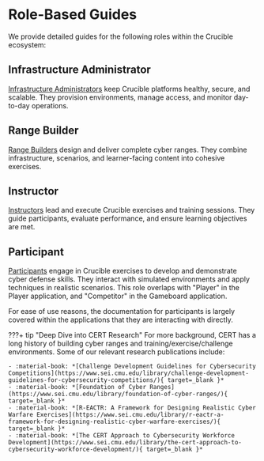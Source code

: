 # Role-Based Guides

We provide detailed guides for the following roles within the Crucible ecosystem:

## Infrastructure Administrator

[Infrastructure Administrators](administrator/) keep Crucible platforms healthy, secure, and scalable. They provision environments, manage access, and monitor day-to-day operations.

## Range Builder

[Range Builders](range-builder/) design and deliver complete cyber ranges. They combine infrastructure, scenarios, and learner-facing content into cohesive exercises.

## Instructor

[Instructors](instructor/) lead and execute Crucible exercises and training sessions. They guide participants, evaluate performance, and ensure learning objectives are met.

## Participant

[Participants](participant/) engage in Crucible exercises to develop and demonstrate cyber defense skills. They interact with simulated environments and apply techniques in realistic scenarios. This role overlaps with "Player" in the Player application, and "Competitor" in the Gameboard application.

For ease of use reasons, the documentation for participants is largely covered within the applications that they are interacting with directly.

???+ tip "Deep Dive into CERT Research"
    For more background, CERT has a long history of building cyber ranges and training/exercise/challenge environments. Some of our relevant research publications include:

    - :material-book: *[Challenge Development Guidelines for Cybersecurity Competitions](https://www.sei.cmu.edu/library/challenge-development-guidelines-for-cybersecurity-competitions/){ target=_blank }*
    - :material-book: *[Foundation of Cyber Ranges](https://www.sei.cmu.edu/library/foundation-of-cyber-ranges/){ target=_blank }*
    - :material-book: *[R-EACTR: A Framework for Designing Realistic Cyber Warfare Exercises](https://www.sei.cmu.edu/library/r-eactr-a-framework-for-designing-realistic-cyber-warfare-exercises/){ target=_blank }*
    - :material-book: *[The CERT Approach to Cybersecurity Workforce Development](https://www.sei.cmu.edu/library/the-cert-approach-to-cybersecurity-workforce-development/){ target=_blank }*
